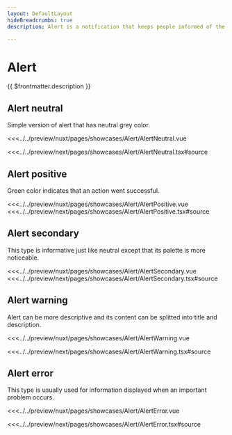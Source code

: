 ```yaml
---
layout: DefaultLayout
hideBreadcrumbs: true
description: Alert is a notification that keeps people informed of the status of the system and which may or not require the user respond.

---
```

# Alert

{{ $frontmatter.description }}

## Alert neutral

Simple version of alert that has neutral grey color.

<Showcase showcase-name="Alert/AlertNeutral" >

<!-- vue -->
<<<../../preview/nuxt/pages/showcases/Alert/AlertNeutral.vue
<!-- end vue -->
<!-- react -->
<<<../../preview/next/pages/showcases/Alert/AlertNeutral.tsx#source
<!-- end react -->

</Showcase>

## Alert positive

Green color indicates that an action went successful.

<Showcase showcase-name="Alert/AlertPositive" >
<!-- vue -->
<<<../../preview/nuxt/pages/showcases/Alert/AlertPositive.vue
<!-- end vue -->
<!-- react -->
<<<../../preview/next/pages/showcases/Alert/AlertPositive.tsx#source
<!-- end react -->
</Showcase>

## Alert secondary

This type is informative just like neutral except that its palette is more noticeable.

<Showcase showcase-name="Alert/AlertSecondary" >
<!-- vue -->
<<<../../preview/nuxt/pages/showcases/Alert/AlertSecondary.vue
<!-- end vue -->
<!-- react -->
<<<../../preview/next/pages/showcases/Alert/AlertSecondary.tsx#source
<!-- end react -->
</Showcase>

## Alert warning

Alert can be more descriptive and its content can be splitted into title and description.

<Showcase showcase-name="Alert/AlertWarning" >

<!-- vue -->
<<<../../preview/nuxt/pages/showcases/Alert/AlertWarning.vue
<!-- end vue -->
<!-- react -->
<<<../../preview/next/pages/showcases/Alert/AlertWarning.tsx#source
<!-- end react -->

</Showcase>

## Alert error

This type is usually used for information displayed when an important problem occurs.

<Showcase showcase-name="Alert/AlertError" >

<!-- vue -->
<<<../../preview/nuxt/pages/showcases/Alert/AlertError.vue
<!-- end vue -->
<!-- react -->
<<<../../preview/next/pages/showcases/Alert/AlertError.tsx#source
<!-- end react -->

</Showcase>
